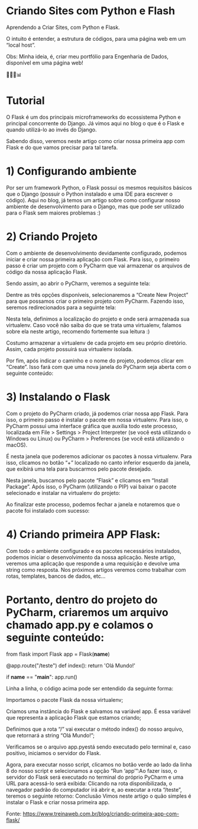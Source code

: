 # Criando Sites com Python e Flash 


<p>Aprendendo a Criar Sites, com Python e Flask.
  
O intuito é entender, a estrutura de códigos, para uma página web em um “local host”.

Obs: Minha ideia, é, criar meu portfólio para Engenharia de Dados, disponível em uma página web!</p>👩🏻‍💻📊

# Tutorial

O Flask é um dos principais microframeworks do ecossistema Python e principal concorrente do Django. Já vimos aqui no blog o que é o Flask e quando utilizá-lo ao invés do Django.

Sabendo disso, veremos neste artigo como criar nossa primeira app com Flask e do que vamos precisar para tal tarefa.

# 1) Configurando ambiente
Por ser um framework Python, o Flask possui os mesmos requisitos básicos que o Django (possuir o Python instalado e uma IDE para escrever o código). Aqui no blog, já temos um artigo sobre como configurar nosso ambiente de desenvolvimento para o Django, mas que pode ser utilizado para o Flask sem maiores problemas :)

# 2) Criando Projeto
Com o ambiente de desenvolvimento devidamente configurado, podemos iniciar e criar nossa primeira aplicação com Flask. Para isso, o primeiro passo é criar um projeto com o PyCharm que vai armazenar os arquivos de código da nossa aplicação Flask.

Sendo assim, ao abrir o PyCharm, veremos a seguinte tela:

Dentre as três opções disponíveis, selecionaremos a “Create New Project” para que possamos criar o primeiro projeto com PyCharm. Fazendo isso, seremos redirecionados para a seguinte tela:

Nesta tela, definimos a localização do projeto e onde será armazenada sua virtualenv. Caso você não saiba do que se trata uma virtualenv, falamos sobre ela neste artigo, recomendo fortemente sua leitura :)

Costumo armazenar a virtualenv de cada projeto em seu próprio diretório. Assim, cada projeto possuirá sua virtualenv isolada.

Por fim, após indicar o caminho e o nome do projeto, podemos clicar em “Create”. Isso fará com que uma nova janela do PyCharm seja aberta com o seguinte conteúdo:

# 3) Instalando o Flask
Com o projeto do PyCharm criado, já podemos criar nossa app Flask. Para isso, o primeiro passo é instalar o pacote em nossa virtualenv. Para isso, o PyCharm possui uma interface gráfica que auxilia todo este processo, localizada em File > Settings > Project Interpreter (se você está utilizando o Windows ou Linux) ou PyCharm > Preferences (se você está utilizando o macOS).

É nesta janela que poderemos adicionar os pacotes à nossa virtualenv. Para isso, clicamos no botão “+” localizado no canto inferior esquerdo da janela, que exibirá uma tela para buscarmos pelo pacote desejado.

Nesta janela, buscamos pelo pacote “Flask” e clicamos em “Install Package”. Após isso, o PyCharm (utilizando o PIP) vai baixar o pacote selecionado e instalar na virtualenv do projeto:

Ao finalizar este processo, podemos fechar a janela e notaremos que o pacote foi instalado com sucesso:

# 4) Criando primeira APP Flask:

Com todo o ambiente configurado e os pacotes necessários instalados, podemos iniciar o desenvolvimento da nossa aplicação. Neste artigo, veremos uma aplicação que responde a uma requisição e devolve uma string como resposta. Nos próximos artigos veremos como trabalhar com rotas, templates, bancos de dados, etc…


# Portanto, dentro do projeto do PyCharm, criaremos um arquivo chamado app.py e colamos o seguinte conteúdo:

from flask import Flask
app = Flask(__name__)

@app.route("/teste")
def index():
	return 'Olá Mundo!'

if __name__ == "__main__":
	app.run()

Linha a linha, o código acima pode ser entendido da seguinte forma:

Importamos o pacote Flask da nossa virtualenv;

Criamos uma instância do Flask e salvamos na variável app. É essa variável que representa a aplicação Flask que estamos criando;

Definimos que a rota “/” vai executar o método index() do nosso arquivo, que retornará a string “Olá Mundo!”;

Verificamos se o arquivo app.pyestá sendo executado pelo terminal e, caso positivo, iniciamos o servidor do Flask.

Agora, para executar nosso script, clicamos no botão verde ao lado da linha 8 do nosso script e selecionamos a opção “Run ‘app’”:Ao fazer isso, o servidor do Flask será executado no terminal do próprio PyCharm e uma URL para acessá-lo será exibida:
Clicando na rota disponibilizada, o navegador padrão do computador irá abrir e, ao executar a rota “/teste”, teremos o seguinte retorno:
Conclusão
Vimos neste artigo o quão simples é instalar o Flask e criar nossa primeira app. 


Fonte:
https://www.treinaweb.com.br/blog/criando-primeira-app-com-flask/
